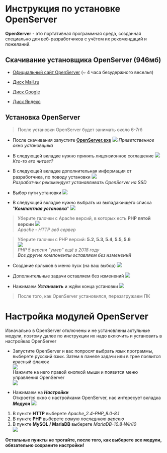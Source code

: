 # Инструкция по установке OpenServer

**OpenServer** - это портативная программная среда, созданная специально для веб-разработчиков с учётом их рекомендаций и пожеланий.

## Скачивание установщика OpenServer (946мб)

* [Официальный сайт OpenServer](https://ospanel.io/download/) (~ 4 часа безудержного веселья)

* [Диск Mail.ru](https://cloud.mail.ru/public/e6oo/ZHB1mtuNf)

* [Диск Google](https://drive.google.com/file/d/1ZHdC6FttbPiGWgIF9v0ljIaKgYzDl85x/view?usp=sharing)

* [Диск Яндекс](https://disk.yandex.ru/d/1I1uOonHOKOdcQ)

## Установка OpenServer
> После установки OpenServer будет занимать около 6-7гб

* После скачивания запустите <u>**OpenServer.exe**</u>
![](/IMG/1.png)
*Приветственное окно установщика*

* В следующей вкладке нужно принять лицензионное соглашение
![](/IMG/2.png)  
*Кто-то его читает?*

* В следующей вкладке дополнительная информация от разработчика, по поводу установки
![](/IMG/3.png)  
*Разработчик рекомендует устанавливать OpenServer на SSD*

* Выбор пути установки
![](/IMG/4.png)

* В следующей вкладке нужно выбрать из выпадаюищего списка "***Компактная установка***" 
![](/IMG/5.png)

>Уберите галочки с Apache версий, в которых есть **PHP пятой версии**
![](/IMG/6.png)  
*Apache - HTTP веб сервер*

>Уберите галочки с PHP версий: **5.2, 5.3, 5.4, 5.5, 5.6**  
![](/IMG/7.png)  
*PHP 5 версии "умер" ещё в 2018 году*  
***Все другие компоненты оставляем без изменений***

* Создание ярлыков в меню пуск (на ваш выбор)
![](/IMG/8.png)

* Дополнительные задачи оставляем без изменений
![](/IMG/9.png)

* Нажимаем ***Установить*** и ждём конца установки
![](/IMG/10.png)

>После того, как OpenServer установился, перезагружаем ПК

# Настройка модулей OpenServer
Изначально в OpenServer отключены и не установлены актульные модули, поэтому далее по инструкции их надо включить и установить в настройках OpenServer

* Запустите OpenServer и вас попросят выбрать язык программы, выберете русский язык. Затем в панеле задачи или в трее появится красный флажок  
![](/IMG/11.png)  
Нажмите на него правой кнопкой мыши и появится меню управления OpenServer  
![](/IMG/12.png) 

* Нажимаем на ***Настройки***  
Откроется окно с настройками OpenServer, нас интересует вкладка ***Модули***
![](/IMG/13.png)  
1. В пункте **HTTP** выберете _Apache_2.4-PHP_8.0-8.1_  
2. В пункте **PHP** выберете _самую последнюю версию_  
3. В пункте **MySQL / MariaDB** выберете _MariaDB-10.8-Win10_  
![](/IMG/14.png)

**Остальные пункты не трогайте, после того, как выберете все модули, обязательно сохраните настройки!**